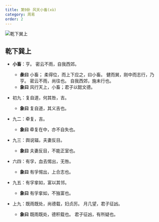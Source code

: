 ```yaml
---
title: 第9卦 风天小畜(xù)
category: 周易
order: 2
---
```


![乾下巽上](https://upload.wikimedia.org/wikipedia/commons/b/b3/Yijing-09.png)

## 乾下巽上

* **小畜**：亨。 密云不雨，自我西郊。 
  * **彖曰** 小畜； 柔得位，而上下应之，曰小畜。 健而巽，刚中而志行，乃 亨。 密云不雨，尚往也。 自我西郊，施未行也。
  * **象曰** 风行天上，小畜；君子以懿文德。

* 初九：复自道，何其咎，吉。
  * **象曰** 复自道，其义吉也。

* 九二：牵复，吉。
  * **象曰** 牵复在中，亦不自失也。

* 九三：舆说辐，夫妻反目。
  * **象曰** 夫妻反目，不能正室也。

* 六四：有孚，血去惕出，无咎。
  * **象曰** 有孚惕出，上合志也。

* 九五：有孚挛如，富以其邻。
  * **象曰** 有孚挛如，不独富也。

* 上九：既雨既处，尚德载，妇贞厉。 月几望，君子征凶。
  * **象曰** 既雨既处，德积载也。 君子征凶，有所疑也。